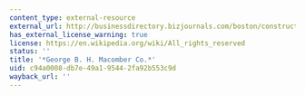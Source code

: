 ```yaml
---
content_type: external-resource
external_url: http://businessdirectory.bizjournals.com/boston/construction/964997/george-b-h--macomber-company-inc.html
has_external_license_warning: true
license: https://en.wikipedia.org/wiki/All_rights_reserved
status: ''
title: '*George B. H. Macomber Co.*'
uid: c94a0008-db7e-49a1-9544-2fa92b553c9d
wayback_url: ''
---
```

